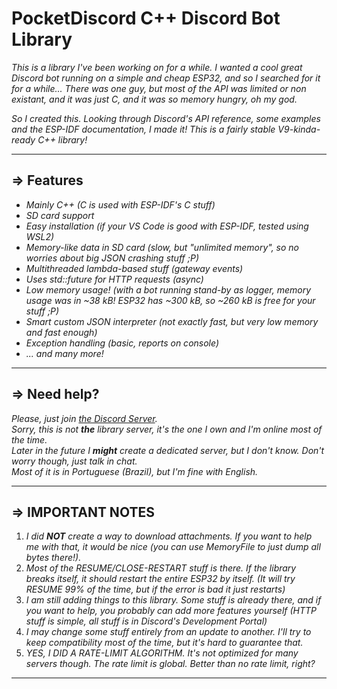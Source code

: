 # PocketDiscord C++ Discord Bot Library

*This is a library I've been working on for a while. I wanted a cool great Discord bot running on a simple and cheap ESP32, and so I searched for it for a while... There was one guy, but most of the API was limited or non existant, and it was just C, and it was so memory hungry, oh my god.*

*So I created this. Looking through Discord's API reference, some examples and the ESP-IDF documentation, I made it! This is a fairly stable V9-kinda-ready C++ library!*

<hr>

## ⇒ Features

* *Mainly C++ (C is used with ESP-IDF's C stuff)*
* *SD card support*
* *Easy installation (if your VS Code is good with ESP-IDF, tested using WSL2)*
* *Memory-like data in SD card (slow, but "unlimited memory", so no worries about big JSON crashing stuff ;P)*
* *Multithreaded lambda-based stuff (gateway events)*
* *Uses std::future for HTTP requests (async)*
* *Low memory usage! (with a bot running stand-by as logger, memory usage was in ~38 kB! ESP32 has ~300 kB, so ~260 kB is free for your stuff ;P)*
* *Smart custom JSON interpreter (not exactly fast, but very low memory and fast enough)*
* *Exception handling (basic, reports on console)*
* *... and many more!*

<hr>

## ⇒ Need help?

*Please, just join [the Discord Server](https://discord.gg/JkzJjCG).*<br>
*Sorry, this is not **the** library server, it's the one I own and I'm online most of the time.*<br>
*Later in the future I **might** create a dedicated server, but I don't know. Don't worry though, just talk in chat.*<br>
*Most of it is in Portuguese (Brazil), but I'm fine with English.*

<hr>

## ⇒ IMPORTANT NOTES

1. *I did **NOT** create a way to download attachments. If you want to help me with that, it would be nice (you can use MemoryFile to just dump all bytes there!).*
2. *Most of the RESUME/CLOSE-RESTART stuff is there. If the library breaks itself, it should restart the entire ESP32 by itself. (It will try RESUME 99% of the time, but if the error is bad it just restarts)*
3. *I am still adding things to this library. Some stuff is already there, and if you want to help, you probably can add more features yourself (HTTP stuff is simple, all stuff is in Discord's Development Portal)*
4. *I may change some stuff entirely from an update to another. I'll try to keep compatibility most of the time, but it's hard to guarantee that.*
5. *YES, I DID A RATE-LIMIT ALGORITHM. It's not optimized for many servers though. The rate limit is global. Better than no rate limit, right?*

<hr>


